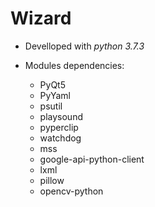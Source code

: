 # Wizard

* Develloped with _python 3.7.3_

* Modules dependencies:
	* PyQt5
	* PyYaml
	* psutil
	* playsound
	* pyperclip
	* watchdog
	* mss
	* google-api-python-client
	* lxml
	* pillow
	* opencv-python
